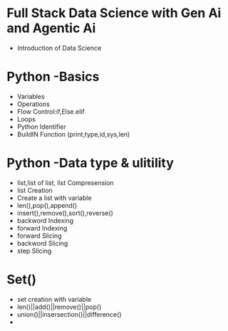 # Full Stack Data Science with Gen Ai and Agentic Ai
* Introduction of Data Science 
# Python -Basics
* Variables
* Operations
* Flow Control:if,Else.elif
* Loops
* Python Identifier
* BuildIN Function (print,type,id,sys,len)
# Python -Data type & ulitility
* list,list of list, list Compresension
* list Creation
* Create a list with variable
* len(),pop(),append()
* insert(),remove(),sort(),reverse()
* backword Indexing
* forward Indexing
* forward Slicing
* backword Slicing
* step Slicing

# Set()
* set creation with variable
* len()||add()||remove()||pop()
* union()||insersection()||difference()
* 
